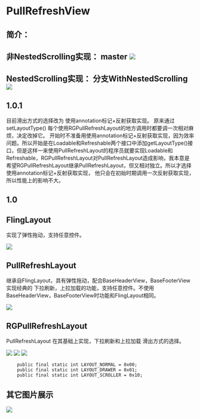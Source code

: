 PullRefreshView  
===================================
简介：
-----------------------------------
非NestedScrolling实现： master ![](https://github.com/Y-bao/PullRefreshView) 
-----------------------------------
NestedScrolling实现： 分支WithNestedScrolling ![](https://github.com/Y-bao/PullRefreshView/tree/WithNestedScrolling) 
-----------------------------------
1.0.1
----------------------------------- 
目前滑出方式的选择改为 使用annotation标记+反射获取实现。
原来通过setLayoutType()  每个使用RGPullRefreshLayout的地方调用时都要调一次相对麻烦，决定改掉它。
开始时不准备用使用annotation标记+反射获取实现，因为效率问题。所以开始是在Loadable和Refreshable两个接口中添加getLayoutType()接口，但是这样一来使用PullRefreshLayout的程序员就要实现Loadable和Refreshable，RGPullRefreshLayout对PullRefreshLayout造成影响，我本意是希望RGPullRefreshLayout继承PullRefreshLayout，但又相对独立。所以才选择使用annotation标记+反射获取实现， 他只会在初始时期调用一次反射获取实现，所以性能上的影响不大。
    
1.0
----------------------------------- 

FlingLayout
-----------------------------------  
实现了弹性拖动，支持任意控件。
	
![](https://raw.githubusercontent.com/Y-bao/PullRefreshView/master/GIF/1.gif) 
 
PullRefreshLayout
-----------------------------------  
继承自FlingLayout，具有弹性拖动，配合BaseHeaderView，BaseFooterView 实现经典的 下拉刷新，上拉加载的功能，支持任意控件。不使用BaseHeaderView，BaseFooterView时功能和FlingLayout相同。	
	
![](https://raw.githubusercontent.com/Y-bao/PullRefreshView/master/GIF/2.gif) 


RGPullRefreshLayout
-----------------------------------  
PullRefreshLayout 在其基础上实现，下拉刷新和上拉加载 滑出方式的选择。
	
![](https://raw.githubusercontent.com/Y-bao/PullRefreshView/master/GIF/3.gif)
![](https://raw.githubusercontent.com/Y-bao/PullRefreshView/master/GIF/4.gif)
![](https://raw.githubusercontent.com/Y-bao/PullRefreshView/master/GIF/5.gif) 

		public final static int LAYOUT_NORMAL = 0x00;
		public final static int LAYOUT_DRAWER = 0x01;
		public final static int LAYOUT_SCROLLER = 0x10;

其它图片展示
-----------------------------------  
![](https://raw.githubusercontent.com/Y-bao/PullRefreshView/master/GIF/6.gif) 
